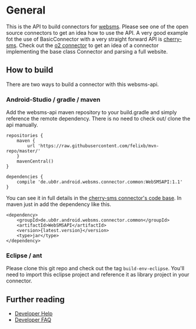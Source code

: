 # General

This is the API to build connectors for [websms][1].
Please see one of the open source connectors to get an idea how to use the API.
A very good example fot the use of BasicConnector with a very straight forward API is [cherry-sms][2].
Check out the [o2 connector][3] to get an idea of a connector implementing the base class Connector and parsing a full website.

## How to build

There are two ways to build a connector with this websms-api.

### Android-Studio / gradle / maven

Add the websms-api maven repository to your build.gradle and simply reference the remote dependency.
There is no need to check out/ clone the api manually.

    repositories {
        maven {
            url 'https://raw.githubusercontent.com/felixb/mvn-repo/master/'
        }
        mavenCentral()
    }

    dependencies {
        compile 'de.ub0r.android.websms.connector.common:WebSMSAPI:1.1'
    }

You can see it in full details in the [cherry-sms connector's code base][2].
In maven just in add the dependency like this.

    <dependency>
        <groupId>de.ub0r.android.websms.connector.common</groupId>
        <artifactId>WebSMSAPI</artifactId>
        <version>{latest.version}</version>
        <type>jar</type>
    </dependency>

### Eclipse / ant

Please clone this git repo and check out the tag `build-env-eclipse`.
You'll need to import this eclipse project and reference it as library project in your connector.

## Further reading

 * [Developer Help][4]
 * [Developer FAQ][5]

[1]: http://github.com/felixb/websms/
[2]: https://github.com/felixb/websms-connector-cherrysms/
[3]: https://github.com/lmb/websms-connector-o2/
[4]: https://github.com/felixb/websms-api/blob/master/doc/DeveloperHelp.md
[5]: https://github.com/felixb/websms-api/blob/master/doc/DeveloperFAQ.md

